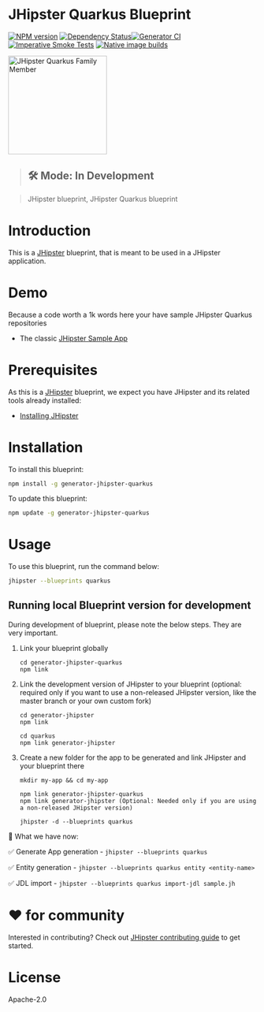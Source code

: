# JHipster Quarkus Blueprint

[![NPM version][npm-image]][npm-url] [![Dependency Status][daviddm-image]][daviddm-url][![Generator CI][github-actions-generator-ci-image]][github-actions-generator-ci-url][![Imperative Smoke Tests][github-actions-smoke-tests-image]][github-actions-smoke-tests-url] [![Native image builds][github-actions-native-builds-image]][github-actions-native-builds-url]

<img src="https://raw.githubusercontent.com/jhipster/jhipster-artwork/main/family/jhipster_family_member_8.png" alt="JHipster Quarkus Family Member" width=200 style="max-width:50%;">

> ## 🛠 Mode: In Development

> JHipster blueprint, JHipster Quarkus blueprint

# Introduction

This is a [JHipster](https://www.jhipster.tech/) blueprint, that is meant to be used in a JHipster application.

# Demo

Because a code worth a 1k words here your have sample JHipster Quarkus repositories

-   The classic [JHipster Sample App](https://github.com/jhipster/jhipster-sample-app-quarkus)

# Prerequisites

As this is a [JHipster](https://www.jhipster.tech/) blueprint, we expect you have JHipster and its related tools already installed:

-   [Installing JHipster](https://www.jhipster.tech/installation/)

# Installation

To install this blueprint:

```bash
npm install -g generator-jhipster-quarkus
```

To update this blueprint:

```bash
npm update -g generator-jhipster-quarkus
```

# Usage

To use this blueprint, run the command below:

```bash
jhipster --blueprints quarkus
```

## Running local Blueprint version for development

During development of blueprint, please note the below steps. They are very important.

1. Link your blueprint globally

       cd generator-jhipster-quarkus
       npm link

2. Link the development version of JHipster to your blueprint (optional: required only if you want to use a non-released JHipster version, like the master branch or your own custom fork)

       cd generator-jhipster
       npm link

       cd quarkus
       npm link generator-jhipster


3. Create a new folder for the app to be generated and link JHipster and your blueprint there

       mkdir my-app && cd my-app
        
       npm link generator-jhipster-quarkus
       npm link generator-jhipster (Optional: Needed only if you are using a non-released JHipster version)
        
       jhipster -d --blueprints quarkus

🚦 What we have now:

✅ Generate App generation - `jhipster --blueprints quarkus`

✅ Entity generation - `jhipster --blueprints quarkus entity <entity-name>`

✅ JDL import - `jhipster --blueprints quarkus import-jdl sample.jh`

# ❤️ for community

Interested in contributing?
Check out [JHipster contributing guide](https://github.com/jhipster/generator-jhipster/blob/master/CONTRIBUTING.md) to get started.

# License

Apache-2.0

[npm-image]: https://img.shields.io/npm/v/generator-jhipster-quarkus.svg
[npm-url]: https://npmjs.org/package/generator-jhipster-quarkus
[daviddm-image]: https://david-dm.org/jhipster/jhipster-quarkus.svg?theme=shields.io
[daviddm-url]: https://david-dm.org/jhipster/jhipster-quarkus
[github-actions-generator-ci-image]: https://github.com/jhipster/generator-jhipster-quarkus/actions/workflows/generator.yml/badge.svg
[github-actions-generator-ci-url]: https://github.com/jhipster/generator-jhipster-quarkus/actions/workflows/generator.yml
[github-actions-smoke-tests-image]: https://github.com/jhipster/generator-jhipster-quarkus/actions/workflows/smoke-test-imperative.yml/badge.svg
[github-actions-smoke-tests-url]: https://github.com/jhipster/generator-jhipster-quarkus/actions/workflows/smoke-test-imperative.yml
[github-actions-native-builds-image]: https://github.com/jhipster/generator-jhipster-quarkus/actions/workflows/native-image.yml/badge.svg
[github-actions-native-builds-url]: https://github.com/jhipster/generator-jhipster-quarkus/actions/workflows/native-image.yml
